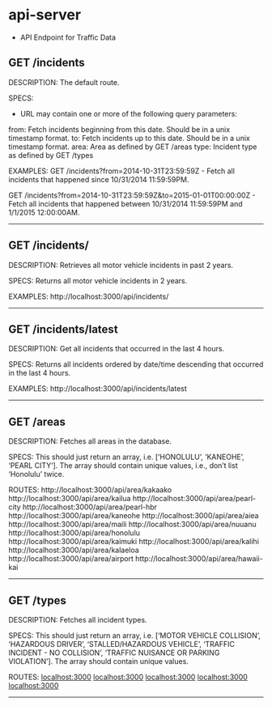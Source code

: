 # api-server

* API Endpoint for Traffic Data

## GET /incidents

DESCRIPTION:
The default route. 

SPECS:
* URL may contain one or more of the following query parameters:

from: Fetch incidents beginning from this date.  Should be in a unix timestamp format.
to: Fetch incidents up to this date.  Should be in a unix timestamp format.
area: Area as defined by GET /areas
type: Incident type as defined by GET /types

EXAMPLES:
GET /incidents?from=2014-10-31T23:59:59Z - Fetch all incidents that happened since 10/31/2014 11:59:59PM.

GET /incidents?from=2014-10-31T23:59:59Z&to=2015-01-01T00:00:00Z - Fetch all incidents that happened between 10/31/2014 11:59:59PM and 1/1/2015 12:00:00AM.

__________________________________________________________________________
## GET /incidents/

DESCRIPTION:
Retrieves all motor vehicle incidents in past 2 years.

SPECS:
Returns all motor vehicle incidents in 2 years.

EXAMPLES:
http://localhost:3000/api/incidents/
__________________________________________________________________________
## GET /incidents/latest

DESCRIPTION:
Get all incidents that occurred in the last 4 hours.

SPECS:
Returns all incidents ordered by date/time descending that occurred in the last 4 hours.

EXAMPLES:
http://localhost:3000/api/incidents/latest
__________________________________________________________________________
## GET /areas

DESCRIPTION:
Fetches all areas in the database.

SPECS:
This should just return an array, i.e. [‘HONOLULU’, ‘KANEOHE’, ‘PEARL CITY’].
The array should contain unique values, i.e., don’t list ‘Honolulu’ twice.

ROUTES:
http://localhost:3000/api/area/kakaako
http://localhost:3000/api/area/kailua
http://localhost:3000/api/area/pearl-city
http://localhost:3000/api/area/pearl-hbr
http://localhost:3000/api/area/kaneohe
http://localhost:3000/api/area/aiea
http://localhost:3000/api/area/maili
http://localhost:3000/api/area/nuuanu
http://localhost:3000/api/area/honolulu
http://localhost:3000/api/area/kaimuki
http://localhost:3000/api/area/kalihi
http://localhost:3000/api/area/kalaeloa
http://localhost:3000/api/area/airport
http://localhost:3000/api/area/hawaii-kai
__________________________________________________________________________
## GET /types

DESCRIPTION:
Fetches all incident types.

SPECS:
This should just return an array, i.e. [‘MOTOR VEHICLE COLLISION’, ‘HAZARDOUS DRIVER’, ‘STALLED/HAZARDOUS VEHICLE’, ‘TRAFFIC INCIDENT - NO COLLISION’, ‘TRAFFIC NUISANCE OR PARKING VIOLATION’].
The array should contain unique values.


ROUTES: 
[localhost:3000](http://localhost:3000/api/type/stalled)
[localhost:3000](http://localhost:3000/api/type/no-collision)
[localhost:3000](http://localhost:3000/api/type/nuisance-violation)
[localhost:3000](http://localhost:3000/api/type/collision)
[localhost:3000](http://localhost:3000/api/type/hazardous)

__________________________________________________________________________








